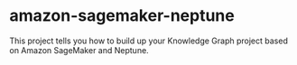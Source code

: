 # amazon-sagemaker-neptune

This project tells you how to build up your Knowledge Graph project based on Amazon SageMaker and Neptune.
